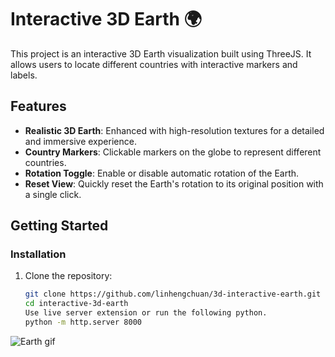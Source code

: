 # Interactive 3D Earth 🌍

This project is an interactive 3D Earth visualization built using ThreeJS. It allows users to locate different countries with interactive markers and labels.

## Features
- **Realistic 3D Earth**: Enhanced with high-resolution textures for a detailed and immersive experience.
- **Country Markers**: Clickable markers on the globe to represent different countries.
- **Rotation Toggle**: Enable or disable automatic rotation of the Earth.
- **Reset View**: Quickly reset the Earth's rotation to its original position with a single click.

## Getting Started

### Installation
1. Clone the repository:
   ```bash
   git clone https://github.com/linhengchuan/3d-interactive-earth.git
   cd interactive-3d-earth
   Use live server extension or run the following python.
   python -m http.server 8000

![Earth gif](sample\earth.gif)
